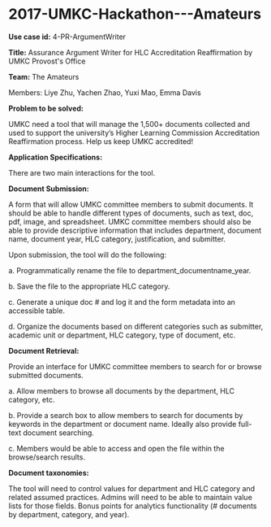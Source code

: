 # 2017-UMKC-Hackathon---Amateurs

<strong>Use case id:</strong> 4-PR-ArgumentWriter

<strong>Title:</strong> Assurance Argument Writer for HLC Accreditation Reaffirmation by UMKC Provost's Office

<strong>Team:</strong> The Amateurs

<strog>Members:</strong>
Liye Zhu,
Yachen Zhao,
Yuxi Mao,
Emma Davis

<strong>Problem to be solved:</strong>

UMKC need a tool that will manage the 1,500+ documents collected and used to support the university’s Higher Learning Commission Accreditation Reaffirmation process. Help us keep UMKC accredited!

<strong>Application Specifications:</strong>

There are two main interactions for the tool.

<strong>Document Submission:</strong>

A form that will allow UMKC committee members to submit documents. It should be able to handle different types of documents, such as text, doc, pdf, image, and spreadsheet. UMKC committee members should also be able to provide descriptive information that includes department, document name, document year, HLC category, justification, and submitter.

Upon submission, the tool will do the following:

a. Programmatically rename the file to department_documentname_year.

b. Save the file to the appropriate HLC category.

c. Generate a unique doc # and log it and the form metadata into an accessible table.

d. Organize the documents based on different categories such as submitter, academic unit or department, HLC category, type of document, etc.

<strong>Document Retrieval:</strong>

Provide an interface for UMKC committee members to search for or browse submitted documents.

a. Allow members to browse all documents by the department, HLC category, etc.

b. Provide a search box to allow members to search for documents by keywords in the department or document name. Ideally also provide full-text document searching.

c. Members would be able to access and open the file within the browse/search results.

<strong>Document taxonomies:</strong>

The tool will need to control values for department and HLC category and related assumed practices. Admins will need to be able to maintain value lists for those fields. Bonus points for analytics functionality (# documents by department, category, and year).
